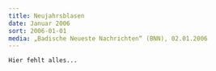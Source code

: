 ```yaml
---
title: Neujahrsblasen
date: Januar 2006
sort: 2006-01-01
media: „Badische Neueste Nachrichten“ (BNN), 02.01.2006
---
```


`Hier fehlt alles...`
